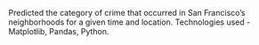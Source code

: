 Predicted the category of crime that occurred in San Francisco’s neighborhoods for a given time and
location. Technologies used - Matplotlib, Pandas, Python.
